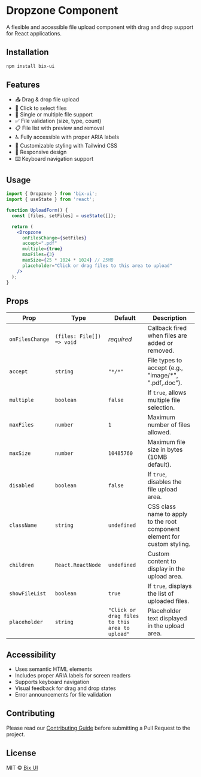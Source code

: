 # Dropzone Component

A flexible and accessible file upload component with drag and drop support for React applications.

## Installation

```bash
npm install bix-ui
```

## Features

- 📤 Drag & drop file upload
- 📁 Click to select files
- 🔢 Single or multiple file support
- ✅ File validation (size, type, count)
- 📋 File list with preview and removal
- ♿️ Fully accessible with proper ARIA labels
- 🎨 Customizable styling with Tailwind CSS
- 📱 Responsive design
- ⌨️ Keyboard navigation support

## Usage

```jsx
import { Dropzone } from 'bix-ui';
import { useState } from 'react';

function UploadForm() {
  const [files, setFiles] = useState([]);

  return (
    <Dropzone
      onFilesChange={setFiles}
      accept=".pdf"
      multiple={true}
      maxFiles={3}
      maxSize={25 * 1024 * 1024} // 25MB
      placeholder="Click or drag files to this area to upload"
    />
  );
}
```

## Props

| Prop | Type | Default | Description |
|------|------|---------|-------------|
| `onFilesChange` | `(files: File[]) => void` | _required_ | Callback fired when files are added or removed. |
| `accept` | `string` | `"*/*"` | File types to accept (e.g., "image/*", ".pdf,.doc"). |
| `multiple` | `boolean` | `false` | If `true`, allows multiple file selection. |
| `maxFiles` | `number` | `1` | Maximum number of files allowed. |
| `maxSize` | `number` | `10485760` | Maximum file size in bytes (10MB default). |
| `disabled` | `boolean` | `false` | If `true`, disables the file upload area. |
| `className` | `string` | `undefined` | CSS class name to apply to the root component element for custom styling. |
| `children` | `React.ReactNode` | `undefined` | Custom content to display in the upload area. |
| `showFileList` | `boolean` | `true` | If `true`, displays the list of uploaded files. |
| `placeholder` | `string` | `"Click or drag files to this area to upload"` | Placeholder text displayed in the upload area. |

## Accessibility

- Uses semantic HTML elements
- Includes proper ARIA labels for screen readers
- Supports keyboard navigation
- Visual feedback for drag and drop states
- Error announcements for file validation

## Contributing

Please read our [Contributing Guide](../../CONTRIBUTING.md) before submitting a Pull Request to the project.

## License

MIT © [Bix UI](https://github.com/bix-ui) 